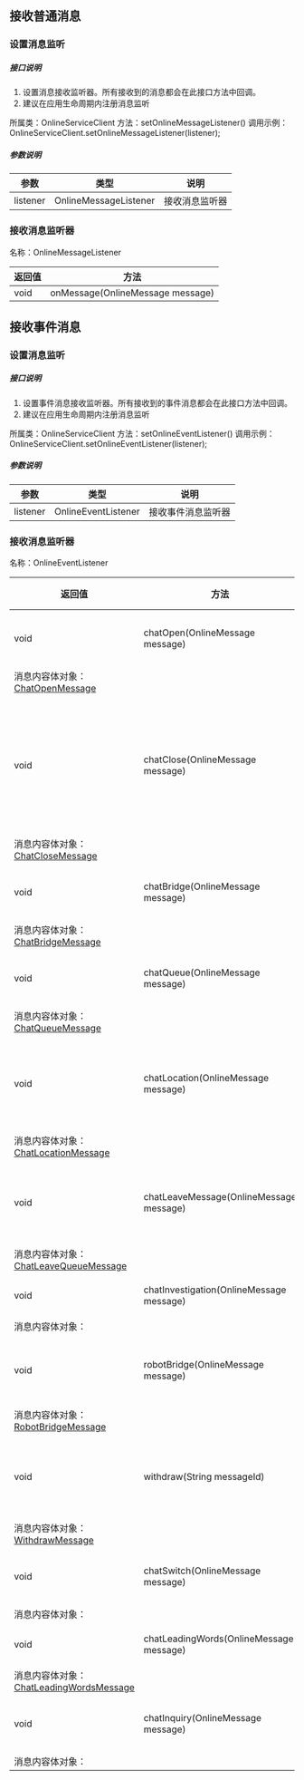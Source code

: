 ## 接收普通消息
### 设置消息监听
##### 接口说明

1. 设置消息接收监听器。所有接收到的消息都会在此接口方法中回调。
1. 建议在应用生命周期内注册消息监听

所属类：OnlineServiceClient
方法：setOnlineMessageListener()
调用示例：
OnlineServiceClient.setOnlineMessageListener(listener);
##### 参数说明
| 参数 | 类型 | 说明 |
| --- | --- | --- |
| listener | OnlineMessageListener | 接收消息监听器 |

### 接收消息监听器
名称：OnlineMessageListener

| 返回值 | 方法 |
| --- | --- |
| void | onMessage(OnlineMessage message) |

## 接收事件消息
### 设置消息监听
##### 接口说明

1. 设置事件消息接收监听器。所有接收到的事件消息都会在此接口方法中回调。
1. 建议在应用生命周期内注册消息监听

所属类：OnlineServiceClient
方法：setOnlineEventListener()
调用示例：
OnlineServiceClient.setOnlineEventListener(listener);
##### 参数说明
| 参数 | 类型 | 说明 |
| --- | --- | --- |
| listener | OnlineEventListener | 接收事件消息监听器 |

### 接收消息监听器
名称：OnlineEventListener

| 返回值 | 方法 | 说明 |
| --- | --- | --- |
| void | chatOpen(​OnlineMessage message) | 会话开始
 消息内容体对象：[ChatOpenMessage](https://github.com/ti-net/clink-sdk/blob/master/clink-appsdk/android/%E6%8E%A5%E5%85%A5%E6%96%87%E6%A1%A3/%E5%AE%A2%E6%9C%8DSDK%EF%BC%88%E6%97%A0UI%EF%BC%89/%E6%B6%88%E6%81%AF%E7%9B%B8%E5%85%B3/%E6%B6%88%E6%81%AF%E4%BA%8B%E4%BB%B6/%E4%BC%9A%E8%AF%9D%E5%BC%80%E5%A7%8B.md) |
| void | chatClose(​OnlineMessage message) | 会话结束,访客关闭会话
 消息内容体对象：[ChatCloseMessage](https://github.com/ti-net/clink-sdk/blob/master/clink-appsdk/android/%E6%8E%A5%E5%85%A5%E6%96%87%E6%A1%A3/%E5%AE%A2%E6%9C%8DSDK%EF%BC%88%E6%97%A0UI%EF%BC%89/%E6%B6%88%E6%81%AF%E7%9B%B8%E5%85%B3/%E6%B6%88%E6%81%AF%E4%BA%8B%E4%BB%B6/%E4%BC%9A%E8%AF%9D%E7%BB%93%E6%9D%9F.md) |
| void | chatBridge(​OnlineMessage message) | 接通客服
 消息内容体对象：[ChatBridgeMessage](https://github.com/ti-net/clink-sdk/blob/master/clink-appsdk/android/%E6%8E%A5%E5%85%A5%E6%96%87%E6%A1%A3/%E5%AE%A2%E6%9C%8DSDK%EF%BC%88%E6%97%A0UI%EF%BC%89/%E6%B6%88%E6%81%AF%E7%9B%B8%E5%85%B3/%E6%B6%88%E6%81%AF%E4%BA%8B%E4%BB%B6/%E6%8E%A5%E9%80%9A%E5%AE%A2%E6%9C%8D.md) |
| void | chatQueue(​OnlineMessage message) | 进入排队
 消息内容体对象：[ChatQueueMessage](https://github.com/ti-net/clink-sdk/blob/master/clink-appsdk/android/%E6%8E%A5%E5%85%A5%E6%96%87%E6%A1%A3/%E5%AE%A2%E6%9C%8DSDK%EF%BC%88%E6%97%A0UI%EF%BC%89/%E6%B6%88%E6%81%AF%E7%9B%B8%E5%85%B3/%E6%B6%88%E6%81%AF%E4%BA%8B%E4%BB%B6/%E8%BF%9B%E5%85%A5%E6%8E%92%E9%98%9F.md) |
| void | chatLocation(​OnlineMessage message) | _​_排队位置播报
 消息内容体对象：[ChatLocationMessage](https://github.com/ti-net/clink-sdk/blob/master/clink-appsdk/android/%E6%8E%A5%E5%85%A5%E6%96%87%E6%A1%A3/%E5%AE%A2%E6%9C%8DSDK%EF%BC%88%E6%97%A0UI%EF%BC%89/%E6%B6%88%E6%81%AF%E7%9B%B8%E5%85%B3/%E6%B6%88%E6%81%AF%E4%BA%8B%E4%BB%B6/%E6%8E%92%E9%98%9F%E4%BD%8D%E7%BD%AE%E6%92%AD%E6%8A%A5.md) |
| void | chatLeaveMessage(OnlineMessage message) | 访客退出排队
 消息内容体对象：[ChatLeaveQueueMessage](https://github.com/ti-net/clink-sdk/blob/master/clink-appsdk/android/%E6%8E%A5%E5%85%A5%E6%96%87%E6%A1%A3/%E5%AE%A2%E6%9C%8DSDK%EF%BC%88%E6%97%A0UI%EF%BC%89/%E6%B6%88%E6%81%AF%E7%9B%B8%E5%85%B3/%E6%B6%88%E6%81%AF%E4%BA%8B%E4%BB%B6/%E8%AE%BF%E5%AE%A2%E9%80%80%E5%87%BA%E6%8E%92%E9%98%9F.md) |
| void | chatInvestigation(OnlineMessage message) | _满意度_
 消息内容体对象： |
| void | robotBridge(​OnlineMessage message) | 接通机器人
 消息内容体对象：[RobotBridgeMessage](https://github.com/ti-net/clink-sdk/blob/master/clink-appsdk/android/%E6%8E%A5%E5%85%A5%E6%96%87%E6%A1%A3/%E5%AE%A2%E6%9C%8DSDK%EF%BC%88%E6%97%A0UI%EF%BC%89/%E6%B6%88%E6%81%AF%E7%9B%B8%E5%85%B3/%E6%B6%88%E6%81%AF%E4%BA%8B%E4%BB%B6/%E6%8E%A5%E9%80%9A%E6%9C%BA%E5%99%A8%E4%BA%BA.md) |
| void | withdraw(​String messageId) | 座席撤回消息
 消息内容体对象：[WithdrawMessage](https://github.com/ti-net/clink-sdk/blob/master/clink-appsdk/android/%E6%8E%A5%E5%85%A5%E6%96%87%E6%A1%A3/%E5%AE%A2%E6%9C%8DSDK%EF%BC%88%E6%97%A0UI%EF%BC%89/%E6%B6%88%E6%81%AF%E7%9B%B8%E5%85%B3/%E6%B6%88%E6%81%AF%E4%BA%8B%E4%BB%B6/%E5%BA%A7%E5%B8%AD%E6%92%A4%E5%9B%9E%E6%B6%88%E6%81%AF.md) |
| void | chatSwitch(​OnlineMessage message) | _分支节点_
 消息内容体对象： |
| void | chatLeadingWords(​OnlineMessage message) | 引导语
 消息内容体对象：[ChatLeadingWordsMessage](https://github.com/ti-net/clink-sdk/blob/master/clink-appsdk/android/%E6%8E%A5%E5%85%A5%E6%96%87%E6%A1%A3/%E5%AE%A2%E6%9C%8DSDK%EF%BC%88%E6%97%A0UI%EF%BC%89/%E6%B6%88%E6%81%AF%E7%9B%B8%E5%85%B3/%E6%B6%88%E6%81%AF%E4%BA%8B%E4%BB%B6/%E5%BC%95%E5%AF%BC%E8%AF%AD.md) |
| void | chatInquiry(​OnlineMessage message) | _询前表单_
 消息内容体对象： |

